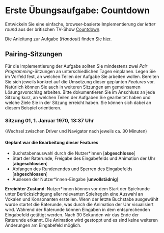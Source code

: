 # Erste Übungsaufgabe: Countdown

Entwickeln Sie eine einfache, browser-basierte Implementierung der *letter round* aus der britischen TV-Show [Countdown](https://en.wikipedia.org/wiki/Countdown_(game_show)).

Die Anleitung zur Aufgabe (*Handout*) finden Sie [hier](https://multimedia-engineering.git-pages.uni-regensburg.de/mme-online/#/Aufgaben/WS2122/WS2122-Countdown).

## Pairing-Sitzungen

Für die Implementierung der Aufgabe sollten Sie mindestens zwei _Pair Programming_-Sitzungen an unterschiedlichen Tagen einplanen. Legen Sie im Vorfeld fest, an welchen Teilen der Aufgabe Sie arbeiten wollen. Bereiten Sie sich jeweils konkret auf die Umsetzung dieser geplanten _Features_ vor. Natürlich können Sie auch in weiteren Sitzungen am gemeinsamen Lösungsvorschlag arbeiten. Bitte dokumentieren Sie im Anschluss an jede Sitzung kurz, an welchen Teilen der Aufgaben Sie gearbeitet haben und welche Ziele Sie in der Sitzung erreicht haben. Sie können sich dabei an diesem Beispiel orientieren.

### Sitzung 01, 1. Januar 1970, 13:37 Uhr

(Wechsel zwischen Driver und Navigator nach jeweils ca. 30 Minuten)

#### Geplant war die Bearbeitung dieser Features

- Buchstabenauswahl durch die Nutzer\*innen \[**abgeschlosse**\]
- Start der Raterunde, Freigabe des Eingabefelds und Animation der Uhr \[**abgeschlossen**\]
- Abfangen des Rundenendes und Sperren des Eingabefelds \[**abgeschlossen**\]
- Auslesen der Nutzer\*innen-Eingabe \[**unvollstädnig**\]

**Erreichter Zustand**: Nutzer\*innen können vor dem Start der Spielrunde unter Berücksichtigung aller relevanten Spielregeln eine Auswahl an Vokalen und Konsonanten erstellen. Wenn der letzte Buchstabe ausgewählt wurde startet die Raterunde, was durch die Animation der Uhr visualisiert wird. Während der Raterunde können Eingaben in dem entsprechenden Eingabefeld getätigt werden. Nach 30 Sekunden wir das Ende der Raterunde erkannt. Die Animation wird gestoppt und es sind keine weiteren Änderungen am Eingabefeld möglich.
